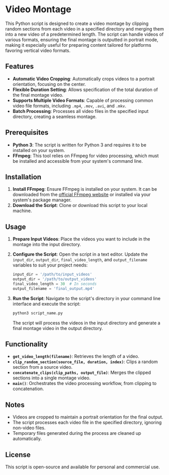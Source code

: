 # Video Montage

This Python script is designed to create a video montage by clipping random sections from each video in a specified directory and merging them into a new video of a predetermined length. The script can handle videos of various formats, ensuring the final montage is outputted in portrait mode, making it especially useful for preparing content tailored for platforms favoring vertical video formats.

## Features

- **Automatic Video Cropping**: Automatically crops videos to a portrait orientation, focusing on the center.
- **Flexible Duration Setting**: Allows specification of the total duration of the final montage video.
- **Supports Multiple Video Formats**: Capable of processing common video file formats, including `.mp4`, `.mov`, `.avi`, and `.mkv`.
- **Batch Processing**: Processes all video files in the specified input directory, creating a seamless montage.

## Prerequisites

- **Python 3**: The script is written for Python 3 and requires it to be installed on your system.
- **FFmpeg**: This tool relies on FFmpeg for video processing, which must be installed and accessible from your system's command line.

## Installation

1. **Install FFmpeg**: Ensure FFmpeg is installed on your system. It can be downloaded from the [official FFmpeg website](https://ffmpeg.org/download.html) or installed via your system's package manager.
2. **Download the Script**: Clone or download this script to your local machine.

## Usage

1. **Prepare Input Videos**: Place the videos you want to include in the montage into the input directory.
2. **Configure the Script**: Open the script in a text editor. Update the `input_dir`, `output_dir`, `final_video_length`, and `output_filename` variables to suit your project needs:

   ```python
   input_dir = '/path/to/input_videos'
   output_dir = '/path/to/output_videos'
   final_video_length = 30  # In seconds
   output_filename = 'final_output.mp4'
   ```

3. **Run the Script**: Navigate to the script's directory in your command line interface and execute the script:

   ```bash
   python3 script_name.py
   ```

   The script will process the videos in the input directory and generate a final montage video in the output directory.

## Functionality

- **`get_video_length(filename)`**: Retrieves the length of a video.
- **`clip_random_section(source_file, duration, index)`**: Clips a random section from a source video.
- **`concatenate_clips(clip_paths, output_file)`**: Merges the clipped sections into a single montage video.
- **`main()`**: Orchestrates the video processing workflow, from clipping to concatenation.

## Notes

- Videos are cropped to maintain a portrait orientation for the final output.
- The script processes each video file in the specified directory, ignoring non-video files.
- Temporary files generated during the process are cleaned up automatically.

## License

This script is open-source and available for personal and commercial use.